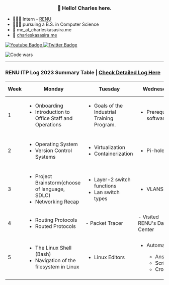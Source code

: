 <h3 align="center">👋 Hello! Charles here.</h3>

<!-- <h5>Software Developer who shares his knowledge & experience to create empowered communities.</h5> -->

- 👨🏾‍💻 Intern - [RENU](https://renu.ac.ug)
- 👨🏾‍🎓 pursuing a B.S. in Computer Science
- 📩 me_at_charleskasasira.me
- 🧭 [charleskasasira.me](https://charleskasasira.me)

<div id="badges">
  <a href="https://www.youtube.com/charleskasasira">
    <img src="https://img.shields.io/badge/YouTube-red?style=for-the-badge&logo=youtube&logoColor=white" alt="Youtube Badge"/>
  </a>
  <a href="https://twitter.com/KasasiraC">
    <img src="https://img.shields.io/badge/Twitter-blue?style=for-the-badge&logo=twitter&logoColor=white" alt="Twitter Badge"/>
  </a>
</div>

![Code wars](https://www.codewars.com/users/CharlesKasasira/badges/small)

<hr>

### RENU ITP Log 2023 Summary Table | [Check Detailed Log Here](https://github.com/CharlesKasasira/RENU_ITP_2023)

| Week | Monday                                                            | Tuesday                                                                                | Wednesday             | Thursday                                    | Friday                                         | Sum up                                                                                 |
| ---- | ----------------------------------------------------------------- | -------------------------------------------------------------------------------------- | --------------------- | ------------------------------------------- | ---------------------------------------------- | -------------------------------------------------------------------------------------- |
| 1    | <ul><li>Onboarding </li><li>Introduction to Office Staff and Operations</li><ul>                                                       | <ul> <li>Goals of the Industrial Training Program.</li> | <ul><li>Prerequisite software</li></ul> | Installation of Prerequisite software       | SSH key-based authentication on a Linux server | ✅ [Link](https://github.com/CharlesKasasira/RENU_ITP_2023/blob/main/README.md#Week-1) |
| 2    | <ul><li>Operating System</li><li>Version Control Systems</li></ul>                                                         | <ul><li>Virtualization</li><li>Containerization</li></ul> | <ul><li>Pi-hole</li></ul> | Active Directory on Windows Server. Project | Active Directory                               | ✅ [Link](https://github.com/CharlesKasasira/RENU_ITP_2023/blob/main/README.md#Week-2) |
| 3    | <ul><li>Project Brainstorm(choose of language, SDLC)</li> <li>Networking Recap</li></ul> | <ul><li> Layer-2 switch functions</li> <li>Lan switch types </li></ul>                                         | <ul><li>VLANS</li></ul>               | - TCP/IP                                    | - Technical Department Meeting                 | ✅ [Link](https://github.com/CharlesKasasira/RENU_ITP_2023/blob/main/README.md#Week-3) |
| 4 | <ul><li>Routing Protocols</li><li>Routed Protocols</li></ul> | - Packet Tracer | - Visited RENU's Data Center | - Wireless Concepts | Career Talk from ED [UCC](https://www.ucc.co.ug/), `Eng. Irene Kaggwa` | ✅ [Link](https://github.com/CharlesKasasira/RENU_ITP_2023/blob/main/README.md#Week-4) |
| 5 | <ul><li>The Linux Shell (Bash)</li><li>Navigation of the filesystem in Linux</li></ul>  | <ul><li>Linux Editors</li></ul> | <ul><li>Automation</li><ul><li>Ansible</li><li>Scripting</li><li>Cronjobs</li></ul></ul>  | <ul><li>Securing a web app</li><li>Project Review</li></ul>  | | ⏳ |
